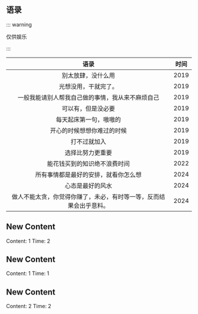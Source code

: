## 语录

::: warning 

仅供娱乐

:::

|                       语录                       | 时间 |
| :----------------------------------------------: | :--: |
|                别太放肆，没什么用                | 2019 |
|               光想没用，干就完了。               | 2019 |
| 一般我能请别人帮我自己做的事情，我从来不麻烦自己 | 2019 |
|                可以有，但是没必要                | 2019 |
|              每天起床第一句，嗷嗷的              | 2019 |
|            开心的时候想想你难过的时候            | 2019 |
|                   打不过就加入                   | 2019 |
|                 选择比努力更重要                 | 2019 |
|           能花钱买到的知识绝不浪费时间           | 2022 |
|          所有事情都是最好的安排，就看你怎么想           | 2024 |
|          心态是最好的风水           | 2024 |
|          做人不能太贪，你觉得你赚了，未必，有时等一等，反而结果会出乎意料。           | 2024 |


## New Content

Content: 1
Time: 2

## New Content

Content: 1
Time: 1

## New Content

Content: 2
Time: 2